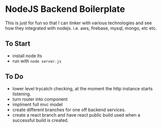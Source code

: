 # NodeJS Backend Boilerplate
This is just for fun so that I can tinker with various technologies and see how they integrated with nodejs. i.e. aws, firebase, mysql, mongo, etc etc.

## To Start
- install node lts
- run with ```node server.js```


## To Do
- lower level trycatch checking, at the moment the http instance starts listening.
- turn router into component
- implment full mvc model
- create different branches for one off backend services.
- create a react branch and have react public build used when a successful build is created.
